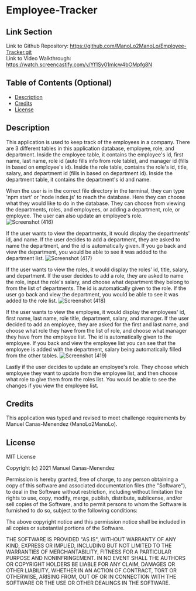 # Employee-Tracker

## Link Section
Link to Github Repository: https://github.com/ManoLo2ManoLo/Employee-Tracker.git <br />
Link to Video Walkthrough: https://watch.screencastify.com/v/Yf1Sy01mlcw4bOMpfg8N

## Table of Contents (Optional)
* [Description](#description)
* [Credits](#credits)
* [License](#license)

## Description
This application is used to keep track of the employees in a company. There are 3 different tables in this application database, employee, role, and department. Inside the employee table, it contains the employee's id, first name, last name, role id (auto fills info from role table), and manager id (fills in based on employee's id). Inside the role table, contains the role's id, title, salary, and department id (fills in based on department id). Inside the department table, it contains the department's id and name.

When the user is in the correct file directory in the terminal, they can type 'npm start' or 'node index.js' to reach the database. Here they can choose what they would like to do in the database. They can choose from viewing the departments, roles, and employees, or adding a department, role, or employee. The user can also update an employee's role.
![Screenshot (416)](https://user-images.githubusercontent.com/88364269/141701871-6f12ff79-d84d-4e1e-912b-76e675f5f594.png)

If the user wants to view the departments, it would display the departments' id, and name. If the user decides to add a department, they are asked to name the department, and the id is automatically given. If you go back and view the department, you would be able to see it was added to the department list.
![Screenshot (417)](https://user-images.githubusercontent.com/88364269/141701873-f1687a19-0b2b-4588-b959-17d29e3310d7.png)

If the user wants to view the roles, it would display the roles' id, title, salary, and department. If the user decides to add a role, they are asked to name the role, input the role's salary, and choose what department they belong to from the list of departments. The id is automatically given to the role. If the user go back and view the department, you would be able to see it was added to the role list.
![Screenshot (418)](https://user-images.githubusercontent.com/88364269/141701876-adcd609d-f6b4-493f-9e31-da5f6a1ace8c.png)

If the user wants to view the employee, it would display the employees' id, first name, last name, role title, department, salary, and manager. If  the user decided to add an employee, they are asked for the first and last name, and choose what role they have from the list of role, and choose what manager they have from the employee list. The id is automatically given to the employee. If you back and view the employee list you can see that the employee is added with the department, salary being automatically filled from the other tables.
![Screenshot (419)](https://user-images.githubusercontent.com/88364269/141701878-f167edcb-5bb4-456e-b4ec-f5e7e63ca21c.png)

Lastly if the user decides to update an employee's role. They choose which employee they want to update from the employee list, and then choose what role to give them from the roles list. You would be able to see the changes if you view the employee list.

## Credits
This application was typed and revised to meet challenge requirements by Manuel Canas-Menendez (ManoLo2ManoLo).

## License
MIT License

Copyright (c) 2021 Manuel Canas-Menendez

Permission is hereby granted, free of charge, to any person obtaining a copy
of this software and associated documentation files (the "Software"), to deal
in the Software without restriction, including without limitation the rights
to use, copy, modify, merge, publish, distribute, sublicense, and/or sell
copies of the Software, and to permit persons to whom the Software is
furnished to do so, subject to the following conditions:

The above copyright notice and this permission notice shall be included in all
copies or substantial portions of the Software.

THE SOFTWARE IS PROVIDED "AS IS", WITHOUT WARRANTY OF ANY KIND, EXPRESS OR
IMPLIED, INCLUDING BUT NOT LIMITED TO THE WARRANTIES OF MERCHANTABILITY,
FITNESS FOR A PARTICULAR PURPOSE AND NONINFRINGEMENT. IN NO EVENT SHALL THE
AUTHORS OR COPYRIGHT HOLDERS BE LIABLE FOR ANY CLAIM, DAMAGES OR OTHER
LIABILITY, WHETHER IN AN ACTION OF CONTRACT, TORT OR OTHERWISE, ARISING FROM,
OUT OF OR IN CONNECTION WITH THE SOFTWARE OR THE USE OR OTHER DEALINGS IN THE
SOFTWARE.

